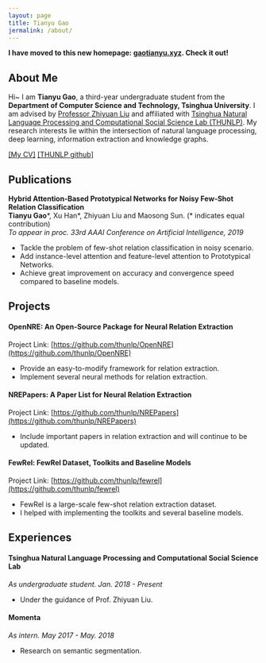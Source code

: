 ```yaml
---
layout: page
title: Tianyu Gao
jermalink: /about/
---
```


**I have moved to this new homepage: [gaotianyu.xyz](https://gaotianyu.xyz/about). Check it out!**

## **About Me**

Hi~ I am **Tianyu Gao**, a third-year undergraduate student from the **Department of Computer Science and Technology, Tsinghua University**. I am advised by [Professor Zhiyuan Liu](http://nlp.csai.tsinghua.edu.cn/~lzy/) and affiliated with [Tsinghua Natural Language Processing and Computational Social Science Lab (THUNLP)](http://nlp.csai.tsinghua.edu.cn/site2/). My research interests lie within the intersection of natural language processing, deep learning, information extraction and knowledge graphs.

[[My CV]](https://gaotianyu1350.github.io/assets/cv_thu_tianyu_gao.pdf) [[THUNLP github]](https://github.com/thunlp)

## **Publications**

**Hybrid Attention-Based Prototypical Networks for Noisy Few-Shot Relation Classification** <br>**Tianyu Gao**\*, Xu Han\*, Zhiyuan Liu and Maosong Sun. (* indicates equal contribution)<br>_To appear in proc. 33rd AAAI Conference on Artificial Intelligence, 2019_

* Tackle the problem of few-shot relation classification in noisy scenario.
* Add instance-level attention and feature-level attention to Prototypical Networks.
* Achieve great improvement on accuracy and convergence speed compared to baseline models.

## **Projects**

#### **OpenNRE: An Open-Source Package for Neural Relation Extraction**

Project Link: [https://github.com/thunlp/OpenNRE](https://github.com/thunlp/OpenNRE)

* Provide an easy-to-modify framework for relation extraction.
* Implement several neural methods for relation extraction.

#### **NREPapers: A Paper List for Neural Relation Extraction**

Project Link: [https://github.com/thunlp/NREPapers](https://github.com/thunlp/NREPapers)

* Include important papers in relation extraction and will continue to be updated.

#### **FewRel: FewRel Dataset, Toolkits and Baseline Models**

Project Link: [https://github.com/thunlp/fewrel](https://github.com/thunlp/fewrel)

* FewRel is a large-scale few-shot relation extraction dataset.
* I helped with implementing the toolkits and several baseline models.

## **Experiences**

#### **Tsinghua Natural Language Processing and Computational Social Science Lab**

_As undergraduate student. Jan. 2018 - Present_

* Under the guidance of Prof. Zhiyuan Liu.

#### **Momenta**

_As intern. May 2017 - May. 2018_

* Research on semantic segmentation.
